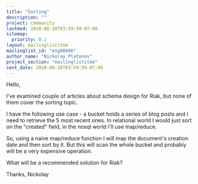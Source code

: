 ```yaml
---
title: "Sorting"
description: ""
project: community
lastmod: 2010-08-10T03:59:59-07:00
sitemap:
  priority: 0.2
layout: mailinglistitem
mailinglist_id: "msg00866"
author_name: "Nickolay Platonov"
project_section: "mailinglistitem"
sent_date: 2010-08-10T03:59:59-07:00
---
```



Hello,

I've examined couple of articles about schema design for Riak, but none of
them
cover the sorting topic.

I have the following use case - a bucket holds a series of blog posts and I
need
to retrieve the 5 most recent ones. In relational world I would just sort on
the
"created" field, in the nosql world I'll use map/reduce.

So, using a naive map/reduce function I will map the document's creation
date and then
sort by it. But this will scan the whole bucket and probably will be a very
expensive operation.

What will be a recommended solution for Riak?

Thanks, Nickolay
